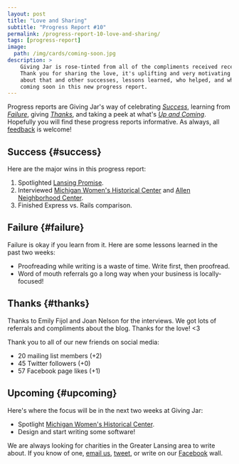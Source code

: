 ```yaml
---
layout: post
title: "Love and Sharing"
subtitle: "Progress Report #10"
permalink: /progress-report-10-love-and-sharing/
tags: [progress-report]
image:
  path: /img/cards/coming-soon.jpg
description: >
    Giving Jar is rose-tinted from all of the compliments received recently.
    Thank you for sharing the love, it's uplifting and very motivating! Read
    about that and other successes, lessons learned, who helped, and what's
    coming soon in this new progress report.
---
```


Progress reports are Giving Jar's way of celebrating *[Success][1]*, learning from *[Failure][2]*, giving *[Thanks][3]*, and taking a peek at what's *[Up and Coming][4]*. Hopefully you will find these progress reports informative. As always, all [feedback][5] is welcome!

## Success {#success}

Here are the major wins in this progress report:

1. Spotlighted [Lansing Promise][8].
2. Interviewed [Michigan Women's Historical Center][9] and [Allen Neighborhood Center][10].
3. Finished Express vs. Rails comparison.

## Failure {#failure}

Failure is okay if you learn from it. Here are some lessons learned in the past two weeks:

* Proofreading while writing is a waste of time. Write first, then proofread.
* Word of mouth referrals go a long way when your business is locally-focused!

## Thanks {#thanks}

Thanks to Emily Fijol and Joan Nelson for the interviews. We got lots of referrals and compliments about the blog. Thanks for the love! <3

Thank you to all of our new friends on social media:

* 20 mailing list members (+2)
* 45 Twitter followers (+0)
* 57 Facebook page likes (+1)

## Upcoming {#upcoming}

Here's where the focus will be in the next two weeks at Giving Jar:

* Spotlight [Michigan Women's Historical Center][10].
* Design and start writing some software!

We are always looking for charities in the Greater Lansing area to write about. If you know of one, [email us][5], [tweet][6], or write on our [Facebook][7] wall.



[1]: #success "Success Section"
[2]: #failure "Failure Section"
[3]: #thanks "Thanks Section"
[4]: #upcoming "Upcoming Section"
[5]: mailto:hello@givingjar.org "Email Giving Jar"
[6]: https://twitter.com/givingjar "Giving Jar on Twitter"
[7]: https://www.facebook.com/givingjarorg "Giving Jar on Facebook"
[8]: http://blog.givingjar.org/charity-spotlight-lansing-promise/ "Lansing Promise Spotlight"
[9]: http://www.michiganwomen.org/ "Michigan Women's Historical Center and Hall of Fame Homepage"
[10]: http://allenneighborhoodcenter.org/ "Allen Neighborhood Center Homepage"
